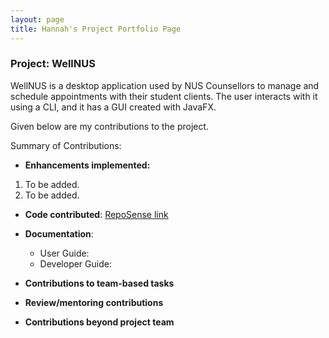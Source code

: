 ```yaml
---
layout: page
title: Hannah's Project Portfolio Page
---
```


### Project: WellNUS

WellNUS is a desktop application used by NUS Counsellors to manage and schedule appointments with their student clients. The user interacts with it using a CLI, and it has a GUI created with JavaFX.

Given below are my contributions to the project.

Summary of Contributions:

* **Enhancements implemented:**

1. To be added.
2. To be added.

* **Code contributed**: [RepoSense link](https://nus-cs2103-ay2324s1.github.io/tp-dashboard/?search=hcs1203&breakdown=true)

* **Documentation**:
  * User Guide:
  * Developer Guide:

* **Contributions to team-based tasks**
* **Review/mentoring contributions**

* **Contributions beyond project team**
